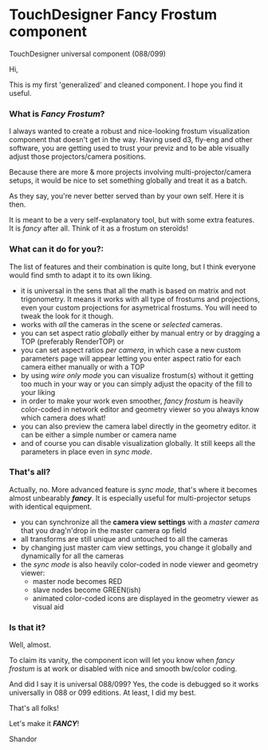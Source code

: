 # TouchDesigner Fancy Frostum component

TouchDesigner universal component (088/099)



Hi,

This is my first 'generalized' and cleaned component. I hope you find it useful.


### What is _Fancy Frostum_?

I always wanted to create a robust and nice-looking frostum visualization component that doesn't get in the way.
Having used d3, fly-eng and other software, you are getting used to trust your previz and to be able visually adjust those projectors/camera positions.

Because there are more & more projects involving multi-projector/camera setups, it would be nice to set something globally and treat it as a batch.

As they say, you're never better served than by your own self. Here it is then.

It is meant to be a very self-explanatory tool, but with some extra features. It is *fancy* after all. Think of it as a frostum on steroïds!


### What can it do for you?:

The list of features and their combination is quite long, but I think everyone would find smth to adapt it to its own liking.	

* it is universal in the sens that all the math is based on matrix and not trigonometry. It means it works with all type of frostums and projections, even your custom projections for asymetrical frostums. You will need to tweak the look for it though.
* works with _all_ the cameras in the scene or _selected_ cameras.
* you can set aspect ratio _globally_ either by manual entry or by dragging a TOP (preferably RenderTOP)
	or
* you can set aspect ratios _per camera_, in which case a new custom parameters page will appear letting you enter aspect ratio for each camera either manually or with a TOP	
* by using _wire only mode_ you can visualize frostum(s) without it getting too much in your way or you can simply adjust the opacity of the fill to your liking
* in order to make your work even smoother, *_fancy frostum_* is heavily color-coded in network editor and geometry viewer so you always know which camera does what!
* you can also preview the camera label directly in the geometry editor. it can be either a simple number or camera name
* and of course you can disable visualization globally. It still keeps all the parameters in place even in _sync mode_.


### That's all?

Actually, no. More advanced feature is _sync mode_, that's where it becomes almost unbearably **_fancy_**. It is especially useful for multi-projector setups with identical equipment.

* you can synchronize all the **camera view settings** with a _master camera_ that you drag'n'drop in the master camera op field
* all transforms are still unique and untouched to all the cameras
* by changing just master cam view settings, you change it globally and dynamically for all the cameras
* the _sync mode_ is also heavily color-coded in node viewer and geometry viewer:
	- master node becomes RED 
	- slave nodes become GREEN(ish)
	- animated color-coded icons are displayed in the geometry viewer as visual aid


### Is that it?

Well, almost. 

To claim its vanity, the component icon will let you know when _fancy frostum_ is at work or disabled with nice and smooth bw/color coding.

And did I say it is universal 088/099? Yes, the code is debugged so it works universally in 088 or 099 editions. At least, I did my best.

That's all folks!

Let's make it **_FANCY_**!


Shandor
